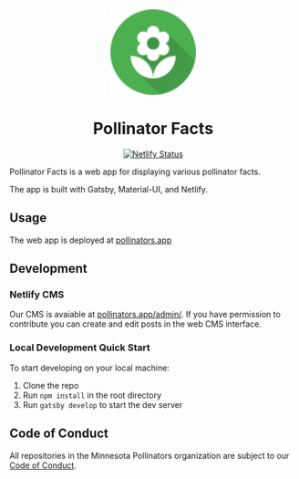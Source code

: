 <div align="center">
  <img alt="Pollinator Facts Icon" src="https://raw.githubusercontent.com/mn-pollinators/pollinator-facts/master/static/icons/icon-circle.svg?sanitize=true" width="150" />
  <h1>Pollinator Facts</h1>
 
 [![Netlify Status](https://api.netlify.com/api/v1/badges/a9924c2b-82d7-43f4-9eda-995a4ce75289/deploy-status)](https://app.netlify.com/sites/pollinator-facts/deploys)
 
</div>

Pollinator Facts is a web app for displaying various pollinator facts.

The app is built with Gatsby, Material-UI, and Netlify.

## Usage

The web app is deployed at [pollinators.app](https://pollinators.app/)

## Development

### Netlify CMS

Our CMS is avaiable at [pollinators.app/admin/](https://pollinators.app/admin/). If you have permission to contribute you can create and edit posts in the web CMS interface.

### Local Development Quick Start

To start developing on your local machine:

1. Clone the repo
2. Run `npm install` in the root directory
3. Run `gatsby develop` to start the dev server

## Code of Conduct

All repositories in the Minnesota Pollinators organization are subject to our [Code of Conduct](https://github.com/mn-pollinators/code-of-conduct/blob/master/CODE_OF_CONDUCT.md).
